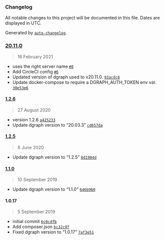 ### Changelog

All notable changes to this project will be documented in this file. Dates are displayed in UTC.

Generated by [`auto-changelog`](https://github.com/CookPete/auto-changelog).

### [20.11.0](https://github.com/opendialogai/dgraph-docker/compare/1.2.6...20.11.0)

> 16 February 2021

- uses the right server name [`#8`](https://github.com/opendialogai/dgraph-docker/pull/8)
- Add CircleCI config [`#6`](https://github.com/opendialogai/dgraph-docker/pull/6)
- Updated version of dgraph used to v20.11.0. [`93acdc6`](https://github.com/opendialogai/dgraph-docker/commit/93acdc66d3fd4b7e0b0c57e915097f1595882b9b)
- Update docker-compose to require a DGRAPH_AUTH_TOKEN env var. [`30e53e6`](https://github.com/opendialogai/dgraph-docker/commit/30e53e670d49fdbc6e1ec4083ac69a2729595acd)

#### [1.2.6](https://github.com/opendialogai/dgraph-docker/compare/1.2.5...1.2.6)

> 27 August 2020

- version 1.2.6 [`a425233`](https://github.com/opendialogai/dgraph-docker/commit/a4252330590cb42f5a503cdf2fec827163afa724)
- Update dgraph version to “20.03.3” [`cd657da`](https://github.com/opendialogai/dgraph-docker/commit/cd657daa2bcd8617b77a0b747afbf5bd7f944067)

#### [1.2.5](https://github.com/opendialogai/dgraph-docker/compare/1.1.0...1.2.5)

> 8 June 2020

- Update dgraph version to “1.2.5” [`8d1984d`](https://github.com/opendialogai/dgraph-docker/commit/8d1984dd62268c6e95c964e57b9ad442fe385ae2)

#### [1.1.0](https://github.com/opendialogai/dgraph-docker/compare/1.0.17...1.1.0)

> 10 September 2019

- Update dgraph version to “1.1.0” [`646b9b0`](https://github.com/opendialogai/dgraph-docker/commit/646b9b0dec42b6bced5a6b7687574c4db5b19de7)

#### 1.0.17

> 5 September 2019

- initial commit [`6c0cdfb`](https://github.com/opendialogai/dgraph-docker/commit/6c0cdfbd72fe52a6283cd80546f9556b12458ee3)
- Add composer.json [`bc32c9f`](https://github.com/opendialogai/dgraph-docker/commit/bc32c9f39ba9a18c66a79b57dacf3c1b03b2ca42)
- Fixed dgraph version to “1.0.17” [`7af3e51`](https://github.com/opendialogai/dgraph-docker/commit/7af3e5129d529638090b8f66469927a015c8a875)
